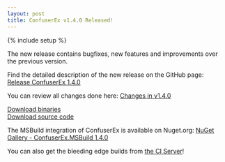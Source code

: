 ```yaml
---
layout: post
title: ConfuserEx v1.4.0 Released!
---
```

{% include setup %}

The new release contains bugfixes, new features and improvements over the previous version.

Find the detailed description of the new release on the GitHub page: [Release ConfuserEx 1.4.0][release]

You can review all changes done here: [Changes in v1.4.0][changes]

<div class="well well-lg">
  <div class="row">
    <div class="col-md-6 text-center">
      <a class="btn btn-primary btn-lg" role="button" href="https://github.com/mkaring/ConfuserEx/releases/download/v1.4.0/ConfuserEx.zip">Download binaries</a>
    </div>
    <div class="col-md-6 text-center">
      <a class="btn btn-primary btn-lg" role="button" href="https://github.com/mkaring/ConfuserEx/archive/v1.4.0.zip">Download source code</a>
    </div>
  </div>
</div>

The MSBuild integration of ConfuserEx is available on Nuget.org: [NuGet Gallery - ConfuserEx.MSBuild 1.4.0][nuget]

You can also get the bleeding edge builds from [the CI Server][appveyor]!

[release]:  https://github.com/mkaring/ConfuserEx/releases/tag/v1.4.0
[changes]:  https://github.com/mkaring/ConfuserEx/compare/v1.3.1...v1.4.0
[nuget]:    https://www.nuget.org/packages/Confuser.MSBuild/
[appveyor]: https://ci.appveyor.com/project/mkaring/confuserex/branch/master